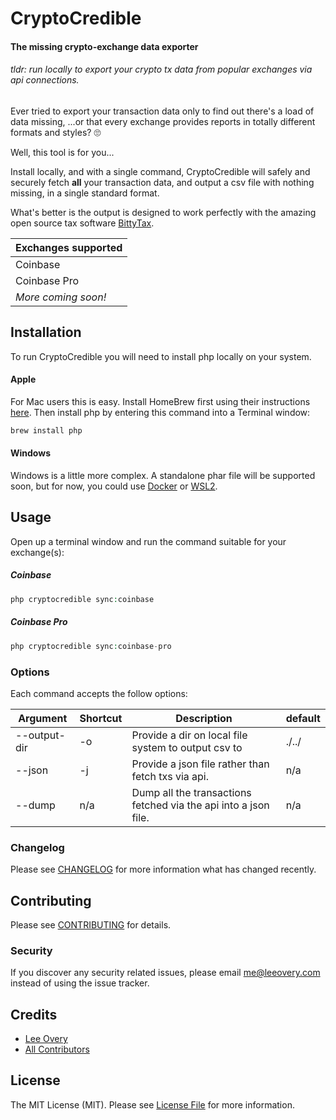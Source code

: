# CryptoCredible
#### The missing crypto-exchange data exporter

###### _tldr: run locally to export your crypto tx data from popular exchanges via api connections._

Ever tried to export your transaction data only to find out there's a load of data missing, ...or that every exchange provides reports in totally different formats and styles? 🙄

Well, this tool is for you...

Install locally, and with a single command, CryptoCredible will safely and securely fetch **all** your transaction data, and output a csv file with nothing missing, in a single standard format.

What's better is the output is designed to work perfectly with the amazing open source tax software [BittyTax](https://github.com/BittyTax/BittyTax).

| Exchanges supported |
| -------------|
| Coinbase |
| Coinbase Pro |
| _More coming soon!_ |

## Installation

To run CryptoCredible you will need to install php locally on your system. 

#### Apple
For Mac users this is easy. Install HomeBrew first using their instructions [here](https://brew.sh/). Then install php by entering this command into a Terminal window:

```bash
brew install php
```

#### Windows
Windows is a little more complex. A standalone phar file will be supported soon, but for  now, you could use [Docker](https://docs.docker.com/desktop/windows/install/) or [WSL2](https://www.sitepoint.com/wsl2/).

## Usage

Open up a terminal window and run the command suitable for your exchange(s):

##### Coinbase 
``` php
php cryptocredible sync:coinbase
```

##### Coinbase Pro
``` php
php cryptocredible sync:coinbase-pro
```

### Options

Each command accepts the follow options:

| Argument | Shortcut | Description | default |
|---|---|---|---|
| --output-dir | -o | Provide a dir on local file system to output csv to | ./../ |
| --json | -j | Provide a json file rather than fetch txs via api. | n/a |
| --dump | n/a | Dump all the transactions fetched via the api into a json file. | n/a |

### Changelog

Please see [CHANGELOG](CHANGELOG.md) for more information what has changed recently.

## Contributing

Please see [CONTRIBUTING](CONTRIBUTING.md) for details.

### Security

If you discover any security related issues, please email me@leeovery.com instead of using the issue tracker.

## Credits

- [Lee Overy](https://github.com/leeovery)
- [All Contributors](../../contributors)

## License

The MIT License (MIT). Please see [License File](LICENSE.md) for more information.
